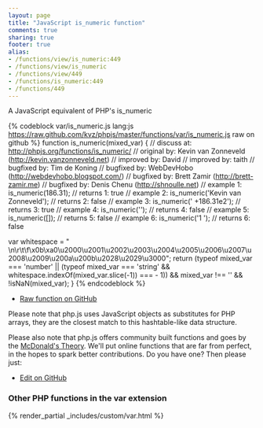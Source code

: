 ```yaml
---
layout: page
title: "JavaScript is_numeric function"
comments: true
sharing: true
footer: true
alias:
- /functions/view/is_numeric:449
- /functions/view/is_numeric
- /functions/view/449
- /functions/is_numeric:449
- /functions/449
---
```

<!-- Generated by Rakefile:build -->
A JavaScript equivalent of PHP's is_numeric

{% codeblock var/is_numeric.js lang:js https://raw.github.com/kvz/phpjs/master/functions/var/is_numeric.js raw on github %}
function is_numeric(mixed_var) {
  //  discuss at: http://phpjs.org/functions/is_numeric/
  // original by: Kevin van Zonneveld (http://kevin.vanzonneveld.net)
  // improved by: David
  // improved by: taith
  // bugfixed by: Tim de Koning
  // bugfixed by: WebDevHobo (http://webdevhobo.blogspot.com/)
  // bugfixed by: Brett Zamir (http://brett-zamir.me)
  // bugfixed by: Denis Chenu (http://shnoulle.net)
  //   example 1: is_numeric(186.31);
  //   returns 1: true
  //   example 2: is_numeric('Kevin van Zonneveld');
  //   returns 2: false
  //   example 3: is_numeric(' +186.31e2');
  //   returns 3: true
  //   example 4: is_numeric('');
  //   returns 4: false
  //   example 5: is_numeric([]);
  //   returns 5: false
  //   example 6: is_numeric('1 ');
  //   returns 6: false

  var whitespace =
    " \n\r\t\f\x0b\xa0\u2000\u2001\u2002\u2003\u2004\u2005\u2006\u2007\u2008\u2009\u200a\u200b\u2028\u2029\u3000";
  return (typeof mixed_var === 'number' || (typeof mixed_var === 'string' && whitespace.indexOf(mixed_var.slice(-1)) === -
    1)) && mixed_var !== '' && !isNaN(mixed_var);
}
{% endcodeblock %}

 - [Raw function on GitHub](https://github.com/kvz/phpjs/blob/master/functions/var/is_numeric.js)

Please note that php.js uses JavaScript objects as substitutes for PHP arrays, they are 
the closest match to this hashtable-like data structure. 

Please also note that php.js offers community built functions and goes by the 
[McDonald's Theory](https://medium.com/what-i-learned-building/9216e1c9da7d). We'll put online 
functions that are far from perfect, in the hopes to spark better contributions. 
Do you have one? Then please just: 

 - [Edit on GitHub](https://github.com/kvz/phpjs/edit/master/functions/var/is_numeric.js)


### Other PHP functions in the var extension
{% render_partial _includes/custom/var.html %}
